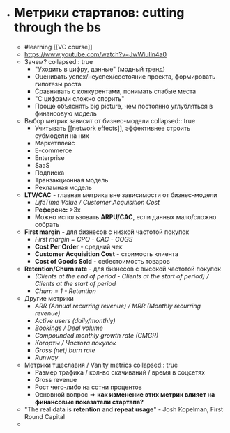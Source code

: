 - # Метрики стартапов: cutting through the bs
	- #learning [[VC course]]
	- https://www.youtube.com/watch?v=JwWiulln4a0
	- Зачем?
	  collapsed:: true
		- "Уходить в цифру, данные" (модный тренд)
		- Оценивать успех/неуспех/состояние проекта, формировать гипотезы роста
		- Сравнивать с конкурентами, понимать слабые места
		- "С цифрами сложно спорить"
		- Проще объяснять big picture, чем постоянно углубляться в финансовую модель
	- Выбор метрик зависит от бизнес-модели
	  collapsed:: true
		- Учитывать [[network effects]], эффективнее строить субмодели на них
		- Маркетплейс
		- E-commerce
		- Enterprise
		- SaaS
		- Подписка
		- Транзакционная модель
		- Рекламная модель
	- **LTV/CAC** - главная метрика вне зависимости от бизнес-модели
		- *LifeTime Value / Customer Acquisition Cost*
		- **Референс:** >3x
		- Можно использовать **ARPU/CAC**, если данных мало/сложно собрать
	- **First margin** - для бизнесов с низкой частотой покупок
		- *First margin = CPO - CAC - COGS*
		- **Cost Per Order** - средний чек
		- **Customer Acquisition Cost** - стоимость клиента
		- **Cost of Goods Sold** - себестоимость товаров
	- **Retention/Churn rate** - для бизнесов с высокой частотой покупок
		- *(Clients at the end of period - Clients at the start of period) / Clients at the start of period*
		- *Churn = 1 - Retention*
	- Другие метрики
		- *ARR (Annual recurring revenue) / MRR (Monthly recurring revenue)*
		- *Active users (daily/monthly)*
		- *Bookings / Deal volume*
		- *Compounded monthly growth rate (CMGR)*
		- *Когорты / Частота покупок*
		- *Gross (net) burn rate*
		- *Runway*
	- Метрики тщеславия / Vanity metrics
	  collapsed:: true
		- Размер трафика / кол-во скачиваний / время в соцсетях
		- Gross revenue
		- Рост чего-либо на сотни процентов
		- Основной вопрос => **как изменение этих метрик влияет на финансовые показатели стартапа?**
	- "The real data is **retention** and **repeat usage**" - Josh Kopelman, First Round Capital
	-